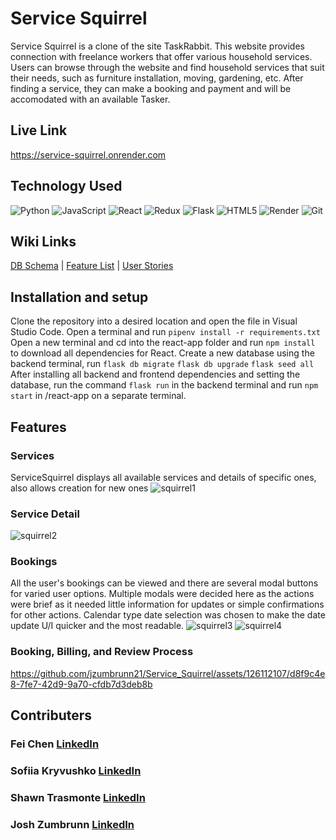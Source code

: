 # Service Squirrel

Service Squirrel is a clone of the site TaskRabbit. This website provides connection with freelance workers that offer various household services.
Users can browse through the website and find household services that suit their needs, such as furniture installation, moving, gardening, etc.
After finding a service, they can make a booking and payment and will be accomodated with an available Tasker.
## Live Link

https://service-squirrel.onrender.com


## Technology Used
![Python](https://img.shields.io/badge/python-3670A0?style=for-the-badge&logo=python&logoColor=ffdd54)
![JavaScript](https://img.shields.io/badge/javascript-%23323330.svg?style=for-the-badge&logo=javascript&logoColor=%23F7DF1E)
![React](https://img.shields.io/badge/react-%2320232a.svg?style=for-the-badge&logo=react&logoColor=%2361DAFB)
![Redux](https://img.shields.io/badge/redux-%23593d88.svg?style=for-the-badge&logo=redux&logoColor=white)
![Flask](https://img.shields.io/badge/flask-%23000.svg?style=for-the-badge&logo=flask&logoColor=white)
![HTML5](https://img.shields.io/badge/html5-%23E34F26.svg?style=for-the-badge&logo=html5&logoColor=white)
![Render](https://img.shields.io/badge/Render-%46E3B7.svg?style=for-the-badge&logo=render&logoColor=white)
![Git](https://img.shields.io/badge/git-%23F05033.svg?style=for-the-badge&logo=git&logoColor=white)


## Wiki Links
[DB Schema](https://github.com/jzumbrunn21/Service_Squirrel/wiki/DB-Schema) | [Feature List](https://github.com/jzumbrunn21/Service_Squirrel/wiki/Feature-List) | [User Stories](https://github.com/jzumbrunn21/Service_Squirrel/wiki/User-Stories)


## Installation and setup

Clone the repository into a desired location and open the file in Visual Studio Code. Open a terminal and run ```pipenv install -r requirements.txt```
Open a new terminal and cd into the react-app folder and run ```npm install``` to download all dependencies for React.
Create a new database using the backend terminal, run ```flask db migrate``` ```flask db upgrade``` ```flask seed all```
After installing all backend and frontend dependencies and setting the database, run the command ```flask run``` in the backend terminal and run ```npm start``` in /react-app on a separate terminal.


## Features

### Services
ServiceSquirrel displays all available services and details of specific ones, also allows creation for new ones
![squirrel1](https://github.com/jzumbrunn21/Service_Squirrel/assets/126112107/ef2c6bd8-7131-407e-a25a-fc87713ea2e1)
### Service Detail
![squirrel2](https://github.com/jzumbrunn21/Service_Squirrel/assets/126112107/0c2c6f46-2969-48e5-a49f-f1de3c7398e1)
### Bookings
All the user's bookings can be viewed and there are several modal buttons for varied user options.
Multiple modals were decided here as the actions were brief as it needed little information for updates or simple confirmations for other actions.
Calendar type date selection was chosen  to make the date update U/I quicker and the most readable.
![squirrel3](https://github.com/jzumbrunn21/Service_Squirrel/assets/126112107/0c0f2fbf-ce58-4e58-9bce-a555c1004bbf)
![squirrel4](https://github.com/jzumbrunn21/Service_Squirrel/assets/126112107/77e825c5-5b66-44f6-82aa-b95abf099657)

### Booking, Billing, and Review Process
https://github.com/jzumbrunn21/Service_Squirrel/assets/126112107/d8f9c4e8-7fe7-42d9-9a70-cfdb7d3deb8b


## Contributers
### Fei Chen [LinkedIn](https://www.linkedin.com/in/fei-c-651612193/)
### Sofiia Kryvushko [LinkedIn](https://www.linkedin.com/in/sofiia-kryvushko/)
### Shawn Trasmonte [LinkedIn](https://www.linkedin.com/in/shawn-trasmonte-116a22267/)
### Josh Zumbrunn [LinkedIn](https://www.linkedin.com/in/josh-zumbrunn-622622274)
 






